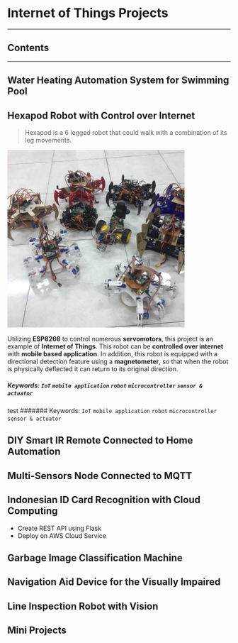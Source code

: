 # Internet of Things Projects

---

## Contents


---
## Water Heating Automation System for Swimming Pool

## Hexapod Robot with Control over Internet

> Hexapod is a 6 legged robot that could walk with a combination of its leg movements.

<img src="/images/hexapod.jpg" alt="Hexapod Robot" width="400">

Utilizing **ESP8266** to control numerous **servomotors**, this project is an example of **Internet of Things**.
This robot can be **controlled over internet** with **mobile based application**.
In addition, this robot is equipped with a directional detection feature using a **magnetometer**, 
so that when the robot is physically deflected it can return to its original direction.

##### Keywords: `IoT` `mobile application` `robot` `microcontroller` `sensor & actuator`
test
####### Keywords: `IoT` `mobile application` `robot` `microcontroller` `sensor & actuator`

## DIY Smart IR Remote Connected to Home Automation

## Multi-Sensors Node Connected to MQTT

## Indonesian ID Card Recognition with Cloud Computing
* Create REST API using Flask
* Deploy on AWS Cloud Service

## Garbage Image Classification Machine

## Navigation Aid Device for the Visually Impaired

## Line Inspection Robot with Vision


## Mini Projects
